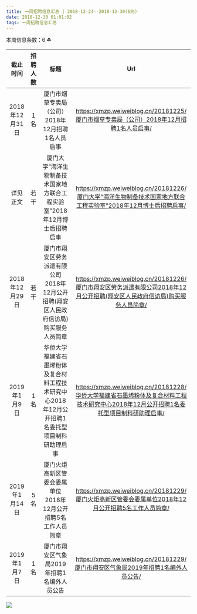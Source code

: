 ```yaml
---
title: 一周招聘信息汇总 | 2018-12-24--2018-12-30(6则)
date: 2018-12-30 01:01:02
tags: 一周招聘信息汇总
---
```

本周信息条数：6   ☘ 
<!-- more -->

| 截止时间 | 招聘人数 | 标题 | Url |
| :-: | :-: | :-: | :-: |
| 2018年12月31日 | 1名 | 厦门市烟草专卖局（公司）2018年12月招聘1名人员启事|https://xmzp.weiweiblog.cn/20181225/厦门市烟草专卖局（公司）2018年12月招聘1名人员启事/ |
| 详见正文 | 若干 | 厦门大学“海洋生物制备技术国家地方联合工程实验室”2018年12月博士后招聘启事|https://xmzp.weiweiblog.cn/20181226/厦门大学“海洋生物制备技术国家地方联合工程实验室”2018年12月博士后招聘启事/ |
| 2018年12月29日 | 若干 | 厦门市翔安区劳务派遣有限公司2018年12月公开招聘(翔安区人民政府信访局)购买服务人员简章|https://xmzp.weiweiblog.cn/20181226/厦门市翔安区劳务派遣有限公司2018年12月公开招聘(翔安区人民政府信访局)购买服务人员简章/ |
| 2019年1月9日 | 1名 | 华侨大学福建省石墨烯粉体及复合材料工程技术研究中心2018年12月公开招聘1名委托型项目制科研助理启事|https://xmzp.weiweiblog.cn/20181228/华侨大学福建省石墨烯粉体及复合材料工程技术研究中心2018年12月公开招聘1名委托型项目制科研助理启事/ |
| 2019年1月14日 | 5名 | 厦门火炬高新区管委会委属单位2018年12月公开招聘5名工作人员简章|https://xmzp.weiweiblog.cn/20181229/厦门火炬高新区管委会委属单位2018年12月公开招聘5名工作人员简章/ |
| 2019年1月7日 | 1名 | 厦门市翔安区气象局2019年招聘1名编外人员公告|https://xmzp.weiweiblog.cn/20181229/厦门市翔安区气象局2019年招聘1名编外人员公告/ |
![](https://cdn.weiweiblog.cn/20181015134814.png)